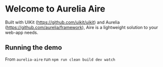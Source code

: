 # Welcome to Aurelia Aire

Built with UIKit (https://github.com/uikit/uikit) and Aurelia (https://github.com/aurelia/framework), Aire is a lightweight solution to your web-app needs.


## Running the demo
From `aurelia-aire` run `npm run clean build dev watch`
